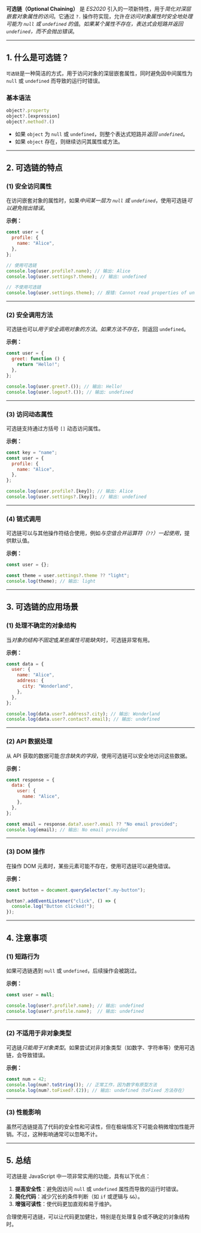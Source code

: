 **可选链（Optional Chaining）** 是 *ES2020* 引入的一项新特性，用于*简化对深层嵌套对象属性的访问*。它通过 `?.` 操作符实现，允许*在访问对象属性时安全地处理可能为 `null` 或 `undefined` 的值*。*如果某个属性不存在，表达式会短路并返回 `undefined`，而不会抛出错误*。

---

## 1. 什么是可选链？

`可选链`是一种简洁的方式，用于访问对象的深层嵌套属性，同时避免因中间属性为 `null` 或 `undefined` 而导致的运行时错误。

### 基本语法
```javascript
object?.property
object?.[expression]
object?.method?.()
```

- 如果 `object` 为 `null` 或 `undefined`，则整个表达式短路并*返回 `undefined`*。
- 如果 `object` 存在，则继续访问其属性或方法。

---

## 2. 可选链的特点

### (1) 安全访问属性
在访问嵌套对象的属性时，如果*中间某一层为 `null` 或 `undefined`*，使用可选链*可以避免抛出错误*。

**示例：**
```javascript
const user = {
  profile: {
    name: "Alice",
  },
};

// 使用可选链
console.log(user.profile?.name); // 输出: Alice
console.log(user.settings?.theme); // 输出: undefined

// 不使用可选链
console.log(user.settings.theme); // 报错: Cannot read properties of undefined
```

---

### (2) 安全调用方法
可选链也可以*用于安全调用对象的方法*。*如果方法不存在*，则返回 `undefined`。

**示例：**
```javascript
const user = {
  greet: function () {
    return "Hello!";
  },
};

console.log(user.greet?.()); // 输出: Hello!
console.log(user.logout?.()); // 输出: undefined
```

---

### (3) 访问动态属性
可选链支持通过方括号 `[]` 动态访问属性。

**示例：**
```javascript
const key = "name";
const user = {
  profile: {
    name: "Alice",
  },
};

console.log(user.profile?.[key]); // 输出: Alice
console.log(user.settings?.[key]); // 输出: undefined
```

---

### (4) 链式调用
可选链可以与其他操作符结合使用，例如*与空值合并运算符（`??`）一起使用*，提供默认值。

**示例：**
```javascript
const user = {};

const theme = user.settings?.theme ?? "light";
console.log(theme); // 输出: light
```

---

## 3. 可选链的应用场景

### (1) 处理不确定的对象结构
当*对象的结构不固定*或*某些属性可能缺失*时，可选链非常有用。

**示例：**
```javascript
const data = {
  user: {
    name: "Alice",
    address: {
      city: "Wonderland",
    },
  },
};

console.log(data.user?.address?.city); // 输出: Wonderland
console.log(data.user?.contact?.email); // 输出: undefined
```

---

### (2) API 数据处理
从 API 获取的数据可能*包含缺失的字段*，使用可选链可以安全地访问这些数据。

**示例：**
```javascript
const response = {
  data: {
    user: {
      name: "Alice",
    },
  },
};

const email = response.data?.user?.email ?? "No email provided";
console.log(email); // 输出: No email provided
```

---

### (3) DOM 操作
在操作 DOM 元素时，某些元素可能不存在，使用可选链可以避免错误。

**示例：**
```javascript
const button = document.querySelector(".my-button");

button?.addEventListener("click", () => {
  console.log("Button clicked!");
});
```

---

## 4. 注意事项

### (1) 短路行为
如果可选链遇到 `null` 或 `undefined`，后续操作会被跳过。

**示例：**
```javascript
const user = null;

console.log(user?.profile?.name); // 输出: undefined
console.log(user?.profile.name);  // 输出: undefined
```

---

### (2) 不适用于非对象类型
可选链*只能用于对象类型*。如果尝试对非对象类型（如数字、字符串等）使用可选链，会导致错误。

**示例：**
```javascript
const num = 42;
console.log(num?.toString()); // 正常工作，因为数字有原型方法
console.log(num?.toFixed?.(2)); // 输出: undefined（toFixed 方法存在）
```

---

### (3) 性能影响
虽然可选链提高了代码的安全性和可读性，但在极端情况下可能会稍微增加性能开销。不过，这种影响通常可以忽略不计。

---

## 5. 总结

可选链是 JavaScript 中一项非常实用的功能，具有以下优点：
1. **提高安全性**：避免因访问 `null` 或 `undefined` 属性而导致的运行时错误。
2. **简化代码**：减少冗长的条件判断（如 `if` 或逻辑与 `&&`）。
3. **增强可读性**：使代码更加直观和易于维护。

合理使用可选链，可以让代码更加健壮，特别是在处理复杂或不确定的对象结构时。